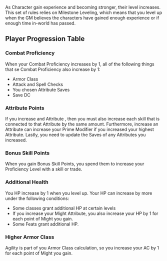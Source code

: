 As Character gain experience and becoming stronger, their level increases. This set of rules relies on Milestone Leveling, which means that you level up when the GM believes the characters have gained enough experience or if enough time in-world has passed. 

## Player Progression Table


### Combat Proficiency
When your Combat Proficiency increases by 1, all of the following things that se Combat Proficiency also increase by 1:
- Armor Class
- Attack and Spell Checks
- You chosen Attribute Saves
- Save DC

### Attribute Points
If you increase and Attribute , then you must also increase each skill that is connected to that Attribute by the same amount. Furthermore, increase an Attribute can increase your Prime Modifier if you increased your highest Attribute. Lastly, you need to update the Saves of any Attributes you increased.

### Bonus Skill Points
When you gain Bonus Skill Points, you spend them to increase your Proficiency Level with a skill or trade. 

### Additional Health
You HP increase by 1 when you level up. Your HP can increase by more under the following conditions:
- Some classes grant additional HP at certain levels
- If you increase your Might Attribute, you also increase your HP by 1 for each point of Might you gain.
- Some Feats grant additional HP.

### Higher Armor Class
Agility is part of you Armor Class calculation, so you increase your AC by 1 for each point of Might you gain. 
